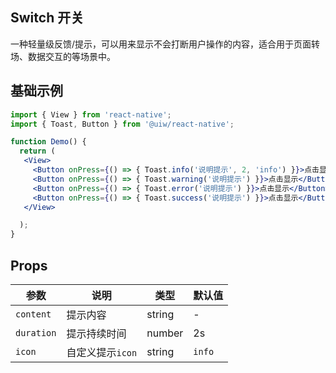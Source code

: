 Switch 开关
---

一种轻量级反馈/提示，可以用来显示不会打断用户操作的内容，适合用于页面转场、数据交互的等场景中。



## 基础示例

```jsx
import { View } from 'react-native';
import { Toast, Button } from '@uiw/react-native';

function Demo() {
  return (
   <View>
     <Button onPress={() => { Toast.info('说明提示', 2, 'info') }}>点击显示</Button>
     <Button onPress={() => { Toast.warning('说明提示') }}>点击显示</Button>
     <Button onPress={() => { Toast.error('说明提示') }}>点击显示</Button>
     <Button onPress={() => { Toast.success('说明提示') }}>点击显示</Button>
   </View>

  );
}
```

## Props

| 参数 | 说明 | 类型 | 默认值 |
|------|------|-----|------|
| `content` | 提示内容 | string | - |
| `duration` | 提示持续时间 | number | 2s |
| `icon` | 自定义提示`icon` | string | `info` |